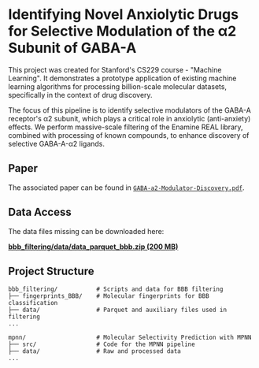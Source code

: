 ﻿# Identifying Novel Anxiolytic Drugs for Selective Modulation of the α2 Subunit of GABA-A

This project was created for Stanford's CS229 course - "Machine Learning". It demonstrates a prototype application of existing machine learning algorithms for processing billion-scale molecular datasets, specifically in the context of drug discovery.

The focus of this pipeline is to identify selective modulators of the GABA-A receptor's α2 subunit, which plays a critical role in anxiolytic (anti-anxiety) effects. We perform massive-scale filtering of the Enamine REAL library, combined with processing of known compounds, to enhance discovery of selective GABA-A-α2 ligands.

## Paper

The associated paper can be found in [`GABA-a2-Modulator-Discovery.pdf`](GABA-a2-Modulator-Discovery.pdf).

## Data Access

The data files missing can be downloaded here:

**[bbb_filtering/data/data_parquet_bbb.zip (200 MB)](https://drive.google.com/file/d/1I-0GAGsMBrw9sOcrRD9X4ML55QpI7mfX/view?usp=sharing)**

## Project Structure

```
bbb_filtering/           # Scripts and data for BBB filtering
├── fingerprints_BBB/    # Molecular fingerprints for BBB classification
├── data/                # Parquet and auxiliary files used in filtering
...

mpnn/                    # Molecular Selectivity Prediction with MPNN
├── src/                 # Code for the MPNN pipeline
├── data/                # Raw and processed data
...
```
